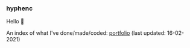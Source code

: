 ### hyphenc

Hello 👋

An index of what I've done/made/coded: [portfolio](https://hyphenc.github.io/) (last updated: 16-02-2021)
